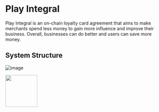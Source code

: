 # Play Integral
Play Integral is an on-chain loyalty card agreement that aims to make merchants spend less money to gain more influence and improve their business. Overall, businesses can do better and users can save more money.


## System Structure
![image](https://github.com/DankFang/On-chain-integration-system/tree/main/img)

<img src="https://github.com/DankFang/On-chain-integration-system/tree/main/img" width="100px">
   
